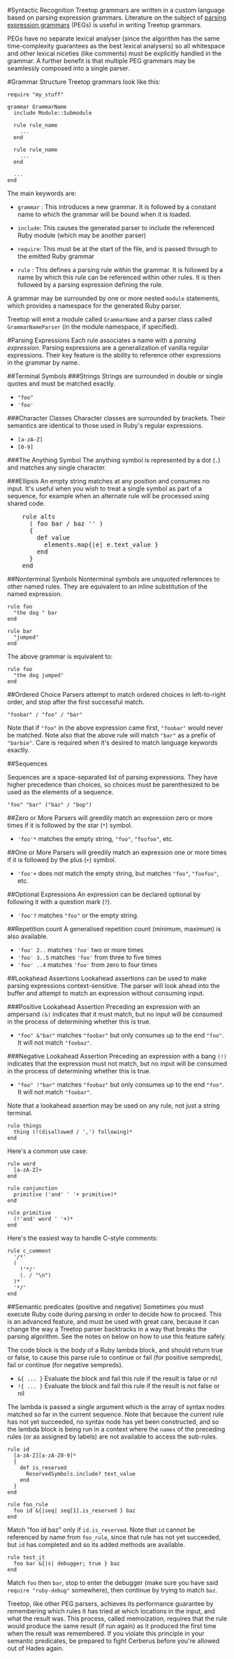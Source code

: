 #Syntactic Recognition 
Treetop grammars are written in a custom language based on parsing expression grammars. Literature on the subject of <a href="http://en.wikipedia.org/wiki/Parsing_expression_grammar">parsing expression grammars</a> (PEGs) is useful in writing Treetop grammars.

PEGs have no separate lexical analyser (since the algorithm has the same time-complexity guarantees as the best lexical analysers) so all whitespace and other lexical niceties (like comments) must be explicitly handled in the grammar. A further benefit is that multiple PEG grammars may be seamlessly composed into a single parser.

#Grammar Structure
Treetop grammars look like this:

    require "my_stuff"

    grammar GrammarName
      include Module::Submodule

      rule rule_name
        ...
      end
      
      rule rule_name
        ...
      end
      
      ...
    end

The main keywords are:

* `grammar` : This introduces a new grammar. It is followed by a constant name to which the grammar will be bound when it is loaded.

* `include`: This causes the generated parser to include the referenced Ruby module (which may be another parser)

* `require`: This must be at the start of the file, and is passed through to the emitted Ruby grammar

* `rule` : This defines a parsing rule within the grammar. It is followed by a name by which this rule can be referenced within other rules. It is then followed by a parsing expression defining the rule.

A grammar may be surrounded by one or more nested `module` statements, which provides a namespace for the generated Ruby parser.

Treetop will emit a module called `GrammarName` and a parser class called `GrammarNameParser` (in the module namespace, if specified).

#Parsing Expressions
Each rule associates a name with a _parsing expression_. Parsing expressions are a generalization of vanilla regular expressions. Their key feature is the ability to reference other expressions in the grammar by name.

##Terminal Symbols
###Strings
Strings are surrounded in double or single quotes and must be matched exactly.

* `"foo"`
* `'foo'`
  
###Character Classes
Character classes are surrounded by brackets. Their semantics are identical to those used in Ruby's regular expressions.

* `[a-zA-Z]`
* `[0-9]`

###The Anything Symbol
The anything symbol is represented by a dot (`.`) and matches any single character.

###Ellipsis
An empty string matches at any position and consumes no input. It's useful when you wish to treat a single symbol as part of a sequence, for example when an alternate rule will be processed using shared code.

<pre>
    rule alts
      ( foo bar / baz '' )
      {
        def value
          elements.map{|e| e.text_value }
        end
      }
    end
</pre>

##Nonterminal Symbols
Nonterminal symbols are unquoted references to other named rules. They are equivalent to an inline substitution of the named expression.

    rule foo
      "the dog " bar
    end
    
    rule bar
      "jumped"
    end

The above grammar is equivalent to:

    rule foo
      "the dog jumped"
    end

##Ordered Choice
Parsers attempt to match ordered choices in left-to-right order, and stop after the first successful match.

    "foobar" / "foo" / "bar"
    
Note that if `"foo"` in the above expression came first, `"foobar"` would never be matched.
Note also that the above rule will match `"bar"` as a prefix of `"barbie"`.
Care is required when it's desired to match language keywords exactly.

##Sequences

Sequences are a space-separated list of parsing expressions. They have higher precedence than choices, so choices must be parenthesized to be used as the elements of a sequence. 

    "foo" "bar" ("baz" / "bop")

##Zero or More
Parsers will greedily match an expression zero or more times if it is followed by the star (`*`) symbol.

* `'foo'*` matches the empty string, `"foo"`, `"foofoo"`, etc.

##One or More
Parsers will greedily match an expression one or more times if it is followed by the plus (`+`) symbol.

* `'foo'+` does not match the empty string, but matches `"foo"`, `"foofoo"`, etc.

##Optional Expressions
An expression can be declared optional by following it with a question mark (`?`).

* `'foo'?` matches `"foo"` or the empty string.

##Repetition count
A generalised repetition count (minimum, maximum) is also available.

* `'foo' 2..` matches `'foo'` two or more times
* `'foo' 3..5` matches `'foo'` from three to five times
* `'foo' ..4` matches `'foo'` from zero to four times

##Lookahead Assertions
Lookahead assertions can be used to make parsing expressions context-sensitive.
The parser will look ahead into the buffer and attempt to match an expression without consuming input.

###Positive Lookahead Assertion
Preceding an expression with an ampersand `(&)` indicates that it must match, but no input will be consumed in the process of determining whether this is true.

* `"foo" &"bar"` matches `"foobar"` but only consumes up to the end `"foo"`. It will not match `"foobaz"`.

###Negative Lookahead Assertion
Preceding an expression with a bang `(!)` indicates that the expression must not match, but no input will be consumed in the process of determining whether this is true.

* `"foo" !"bar"` matches `"foobaz"` but only consumes up to the end `"foo"`. It will not match `"foobar"`.

Note that a lookahead assertion may be used on any rule, not just a string terminal.

    rule things
      thing (!(disallowed / ',') following)*
    end

Here's a common use case:

    rule word
      [a-zA-Z]+
    end

    rule conjunction
      primitive ('and' ' '+ primitive)*
    end

    rule primitive
      (!'and' word ' '+)*
    end

Here's the easiest way to handle C-style comments:

    rule c_comment
      '/*'
      (
        !'*/'
        (. / "\n")
      )*
      '*/'
    end

##Semantic predicates (positive and negative)
Sometimes you must execute Ruby code during parsing in order to decide how to proceed.
This is an advanced feature, and must be used with great care, because it can change the
way a Treetop parser backtracks in a way that breaks the parsing algorithm. See the
notes on below on how to use this feature safely.

The code block is the body of a Ruby lambda block, and should return true or false, to cause this
parse rule to continue or fail (for positive sempreds), fail or continue (for negative sempreds).

* `&{ ... }` Evaluate the block and fail this rule if the result is false or nil
* `!{ ... }` Evaluate the block and fail this rule if the result is not false or nil

The lambda is passed a single argument which is the array of syntax nodes matched so far in the
current sequence. Note that because the current rule has not yet succeeded, no syntax node has
yet been constructed, and so the lambda block is being run in a context where the `names` of the
preceding rules (or as assigned by labels) are not available to access the sub-rules.

    rule id
      [a-zA-Z][a-zA-Z0-9]*
      {
        def is_reserved
          ReservedSymbols.include? text_value
        end
      }
    end
    
    rule foo_rule
      foo id &{|seq| seq[1].is_reserved } baz
    end

Match "foo id baz" only if `id.is_reserved`. Note that `id` cannot be referenced by name from `foo_rule`,
since that rule has not yet succeeded, but `id` has completed and so its added methods are available.

    rule test_it
      foo bar &{|s| debugger; true } baz
    end

Match `foo` then `bar`, stop to enter the debugger (make sure you have said `require "ruby-debug"` somewhere),
then continue by trying to match `baz`.

Treetop, like other PEG parsers, achieves its performance guarantee by remembering which rules it has
tried at which locations in the input, and what the result was. This process, called memoization,
requires that the rule would produce the same result (if run again) as it produced the first time when
the result was remembered. If you violate this principle in your semantic predicates, be prepared to
fight Cerberus before you're allowed out of Hades again.

